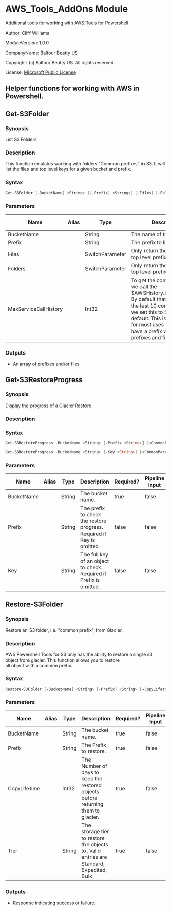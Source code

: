 # AWS_Tools_AddOns Module

Additional tools for working with AWS.Tools for Powershell

Author: Cliff Williams

ModuleVersion: 1.0.0

CompanyName: Balfour Beatty US

Copyright: (c) Balfour Beatty US. All rights reserved.

License: [Microsoft Public License](https://opensource.org/licenses/MS-PL)

## Helper functions for working with AWS in Powershell.

## Get-S3Folder

### Synopsis

List S3 Folders

### Description

This function emulates working with folders "Common prefixes" in S3. It will list the files and top level keys for a given bucket and prefix.

### Syntax

```powershell
Get-S3Folder [-BucketName] <String> [[-Prefix] <String>] [-Files] [-Folders] [[-MaxServiceCallHistory] <Int32>] [<CommonParameters>]
```

### Parameters

| Name  | Alias  | Type  | Description | Required? | Pipeline Input | Default Value |
| - | - | - | - | - | - | - |
| <nobr>BucketName</nobr> |  | String | The name of the bucket | true | false |  |
| <nobr>Prefix</nobr> |  | String | The prefix to list. | false | false |  |
| <nobr>Files</nobr> |  | SwitchParameter | Only return the files in the top level prefix. | false | false | False |
| <nobr>Folders</nobr> |  | SwitchParameter | Only return the folders in the top level prefix | false | false | False |
| <nobr>MaxServiceCallHistory</nobr> |  | Int32 | To get the common prefixes we call the $AWSHistory.LastCommand. By default that only returns the last 10 commands. So we set this to 50 as our default. This is usually fine for most uses unless you have a prefix with lot of sub-prefixes and files. | false | false | 50 |

### Outputs

- An array of prefixes and/or files.

## Get-S3RestoreProgress

### Synopsis

Display the progress of a Glacier Restore.

### Description

### Syntax

```powershell
Get-S3RestoreProgress -BucketName <String> [-Prefix <String>] [<CommonParameters>]

Get-S3RestoreProgress -BucketName <String> [-Key <String>] [<CommonParameters>]
```

### Parameters

| Name  | Alias  | Type  | Description | Required? | Pipeline Input | Default Value |
| - | - | - | - | - | - | - |
| <nobr>BucketName</nobr> |  | String | The bucket name. | true | false |  |
| <nobr>Prefix</nobr> |  | String | The prefix to check the restore progress. Required if Key is omitted. | false | false |  |
| <nobr>Key</nobr> |  | String | The full key of an object to check. Required if Prefix is omitted. | false | false |  |

## Restore-S3Folder

### Synopsis

Restore an S3 folder, i.e. "common prefix", from Glacier.

### Description

AWS Powershell Tools for S3 only has the ability to restore a single s3 object from glacier. This function allows you to restore<br>all object with a common prefix.

### Syntax

```powershell
Restore-S3Folder [-BucketName] <String> [-Prefix] <String> [-CopyLifetime] <Int32> [-Tier] <String> [<CommonParameters>]
```

### Parameters

| Name  | Alias  | Type  | Description | Required? | Pipeline Input | Default Value |
| - | - | - | - | - | - | - |
| <nobr>BucketName</nobr> |  | String | The bucket name. | true | false |  |
| <nobr>Prefix</nobr> |  | String | The Prefix to restore. | true | false |  |
| <nobr>CopyLifetime</nobr> |  | Int32 | The Number of days to keep the restored objects before returning them to glacier. | true | false | 0 |
| <nobr>Tier</nobr> |  | String | The storage tier to restore the objects to. Valid entries are Standard, Expedited, Bulk | true | false |  |

### Outputs

- Response indicating success or failure.
